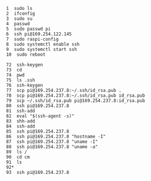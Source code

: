     1  sudo ls
    2  ifconfig
    3  sudo su
    4  passwd
    5  sudo passwd pi
    6  ssh pi@169.254.122.145
    7  sudo raspi-config
    8  sudo systemctl enable ssh
    9  sudo systemctl start ssh
    10  sudo reboot
   
    72  ssh-keygen
    73  cd
    74  pwd
    75  ls .ssh
    76  ssh-keygen
    77  scp pi@169.254.237.8:~/.ssh/id_rsa.pub .
    78  scp pi@169.254.237.8:~/.ssh/id_rsa.pub id_rsa.pub
    79  scp ~/.ssh/id_rsa.pub pi@169.254.237.8:id_rsa.pub
    80  ssh pi@169.254.237.8
    81  ssh-add
    82  eval "$(ssh-agent -s)"
    83  shh-add
    84  ssh-add
    85  ssh pi@169.254.237.8
    86  ssh pi@169.254.237.8 "hostname -I"
    87  ssh pi@169.254.237.8 "uname -I"
    88  ssh pi@169.254.237.8 "uname -a"
    89  ls /
    90  cd cm
    91  ls
    92*
    93  ssh pi@169.254.237.8

